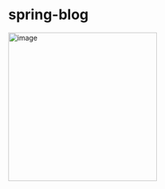 # spring-blog

<img width="298" alt="image" src="https://github.com/yunji-nam/spring-blog/assets/135217229/39107eb7-4a8c-45eb-96b5-40d3bfd70323">
